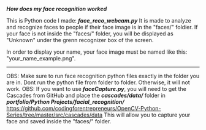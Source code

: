 ***How does my face recognition worked***

This is Python code I made: ***face_reco_webcam.py***
It is made to analyze and recognize faces to people if their face image is in the "faces/" foldier. If your face is not inside the "faces/" folder, you will be displayed as "Unknown" under the grenn recognizer box of the screen.

In order to display your name, your face image must be named like this: "your_name_example.png".


------------------------------------------------------------------------------------------------------------------------------------------------------------------------
OBS: Make sure to run face recognition python files exactly in the folder you are in. Dont run the python file from folder to folder. Otherwise, it will not work.
OBS: If you want to use ***faceCapture.py***, you will need to get the Cascades from GitHub and place the ***cascades/data/*** folder in ***portfolio/Python Projects/facial_recognition/*** https://github.com/codingforentrepreneurs/OpenCV-Python-Series/tree/master/src/cascades/data
This will allow you to capture your face and saved inside the "faces/" folder.
